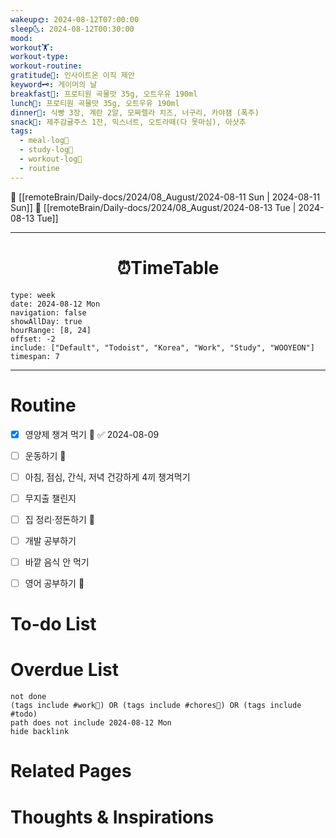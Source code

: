 ```yaml
---
wakeup🌞: 2024-08-12T07:00:00
sleep🌜: 2024-08-12T00:30:00
mood: 
workout🏋️: 
workout-type: 
workout-routine: 
gratitude🙏: 인사이트온 이직 제안
keyword🗝️: 게이머의 날
breakfast🍳: 프로티원 곡물맛 35g, 오트우유 190ml
lunch🍚: 프로티원 곡물맛 35g, 오트우유 190ml
dinner🥗: 식빵 3장, 계란 2알, 모짜렐라 치즈, 너구리, 카야잼 (폭주)
snack🍬: 제주감귤주스 1잔, 믹스너트, 오트라떼(다 못마심), 아샷추
tags:
  - meal-log📝
  - study-log📓
  - workout-log💪
  - routine
---
```


🔺 [[remoteBrain/Daily-docs/2024/08_August/2024-08-11 Sun | 2024-08-11 Sun]]
🔻 [[remoteBrain/Daily-docs/2024/08_August/2024-08-13 Tue | 2024-08-13 Tue]]
___
<h1> <center>⏰TimeTable </center> </h1>

```gEvent
type: week
date: 2024-08-12 Mon
navigation: false
showAllDay: true
hourRange: [8, 24]
offset: -2
include: ["Default", "Todoist", "Korea", "Work", "Study", "WOOYEON"]
timespan: 7
```

--- 


# Routine 

- [x] 영양제 챙겨 먹기 🔼 ✅ 2024-08-09
- [ ] 운동하기 🔼
- [ ] 아침, 점심, 간식, 저녁 건강하게 4끼 챙겨먹기
- [ ] 무지출 챌린지
- [ ] 집 정리·정돈하기 🔼
- [ ] 개발 공부하기
- [ ] 바깥 음식 안 먹기 
- [ ] 영어 공부하기 🔼 


# To-do List


# Overdue List
```tasks
not done
(tags include #work💼) OR (tags include #chores🧺) OR (tags include #todo)
path does not include 2024-08-12 Mon
hide backlink
```

# Related Pages



# Thoughts & Inspirations

